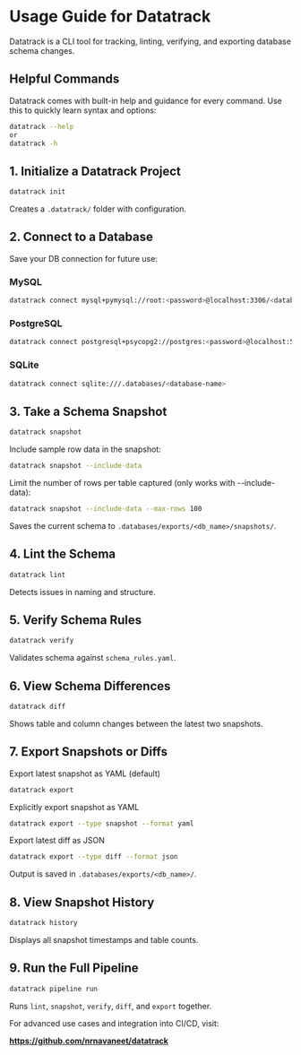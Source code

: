 # Usage Guide for Datatrack

Datatrack is a CLI tool for tracking, linting, verifying, and exporting database schema changes.

## Helpful Commands

Datatrack comes with built-in help and guidance for every command. Use this to quickly learn syntax and options:
```bash
datatrack --help
or
datatrack -h
```

## 1. Initialize a Datatrack Project

```bash
datatrack init
```

Creates a `.datatrack/` folder with configuration.

## 2. Connect to a Database

Save your DB connection for future use:

### MySQL

```bash
datatrack connect mysql+pymysql://root:<password>@localhost:3306/<database-name>
```

### PostgreSQL

```bash
datatrack connect postgresql+psycopg2://postgres:<password>@localhost:5432/<database-name>
```


### SQLite

```bash
datatrack connect sqlite:///.databases/<database-name>
```


## 3. Take a Schema Snapshot

```bash
datatrack snapshot
```

Include sample row data in the snapshot:
```bash
datatrack snapshot --include-data
```

Limit the number of rows per table captured (only works with --include-data):
```bash
datatrack snapshot --include-data --max-rows 100
```

Saves the current schema to `.databases/exports/<db_name>/snapshots/`.

## 4. Lint the Schema

```bash
datatrack lint
```

Detects issues in naming and structure.

## 5. Verify Schema Rules

```bash
datatrack verify
```

Validates schema against `schema_rules.yaml`.

## 6. View Schema Differences

```bash
datatrack diff
```

Shows table and column changes between the latest two snapshots.

## 7. Export Snapshots or Diffs

Export latest snapshot as YAML (default)
```bash
datatrack export
```

Explicitly export snapshot as YAML
```bash
datatrack export --type snapshot --format yaml
```
Export latest diff as JSON
```bash
datatrack export --type diff --format json
```

Output is saved in `.databases/exports/<db_name>/`.

## 8. View Snapshot History

```bash
datatrack history
```

Displays all snapshot timestamps and table counts.

## 9. Run the Full Pipeline

```bash
datatrack pipeline run
```

Runs `lint`, `snapshot`, `verify`, `diff`, and `export` together.


For advanced use cases and integration into CI/CD, visit:

**https://github.com/nrnavaneet/datatrack**
